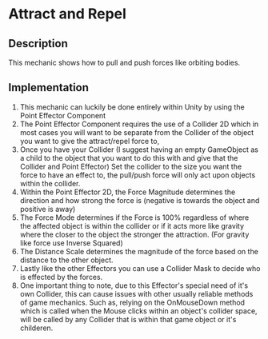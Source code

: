 # Attract and Repel
## Description
This mechanic shows how to pull and push forces like orbiting bodies.

## Implementation
1. This mechanic can luckily be done entirely within Unity by using the Point Effector Component
2. The Point Effector Component requires the use of a Collider 2D which in most cases you will want to be separate from the Collider of the object you want to give the attract/repel force to,
3. Once you have your Collider (I suggest having an empty GameObject as a child to the object that you want to do this with and give that the Collider and Point Effector) Set the collider to the size you want the force to have an effect to, the pull/push force will only act upon objects within the collider.
4. Within the Point Effector 2D, the Force Magnitude determines the direction and how strong the force is (negative is towards the object and positive is away)
5. The Force Mode determines if the Force is 100% regardless of where the affected object is within the collider or if it acts more like gravity where the closer to the object the stronger the attraction. (For gravity like force use Inverse Squared)
6. The Distance Scale determines the magnitude of the force based on the distance to the other object.
7. Lastly like the other Effectors you can use a Collider Mask to decide who is effected by the forces.
8. One important thing to note, due to this Effector's special need of it's own Collider, this can cause issues with other usually reliable methods of game mechanics.
Such as, relying on the OnMouseDown method which is called when the Mouse clicks within an object's collider space, will be called by any Collider that is within that game object or it's childeren.